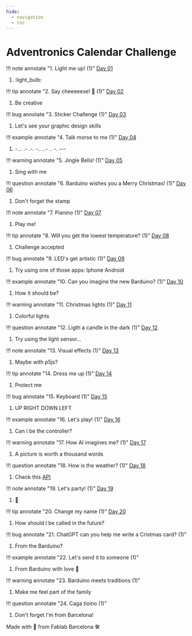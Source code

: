 ```yaml
---
hide:
  - navigation
  - toc
---
```


# Adventronics Calendar Challenge

!!! note annotate "1. Light me up! (1)"
    [Day 01](solutions/01/01.md)
1.  :light_bulb:

!!! tip annotate "2. Say cheeeeese! :cheese: (1)"
    [Day 02](solutions/02/02.md)
1. Be creative

!!! bug annotate "3. Sticker Challenge (1)"
    [Day 03](solutions/03/03.md)
1. Let's see your graphic design skills

!!! example annotate "4. Talk morse to me (1)"
    [Day 04](solutions/04/04.md)
1. -... .- .-. -.. ..- .. -. ---

!!! warning annotate "5. Jingle Bells! (1)"
    [Day 05](solutions/05/05.md)
1. Sing with me

!!! question annotate "6. Barduino wishes you a Merry Christmas! (1)"
    [Day 06](solutions/06/06.md)
1. Don't forget the stamp

!!! note annotate "7. Pianino (1)"
    [Day 07](solutions/07/07.md)
1. Play me!

!!! tip annotate "8. Will you get the lowest temperature? (1)"
    [Day 08](solutions/08/08.md)
1. Challenge accepted

!!! bug annotate "9. LED's get artistic (1)"
    [Day 09](solutions/09/09.md)
1. Try using one of those apps: Iphone Android

!!! example annotate "10. Can you imagine the new Barduino? (1)"
    [Day 10](solutions/10/10.md)
1. How it should be?

!!! warning annotate "11. Christmas lights (1)"
    [Day 11](solutions/11/11.md)
1. Colorful lights

!!! question annotate "12. Ligth a candle in the dark (1)"
    [Day 12](solutions/12/12.md)
1. Try using the light sensor...

!!! note annotate "13. Visual effects (1)"
    [Day 13](solutions/13/13.md)
1. Maybe with p5js?

!!! tip annotate "14. Dress me up (1)"
    [Day 14](solutions/14/14.md)
1. Protect me

!!! bug annotate "15. Keyboard (1)"
    [Day 15](solutions/15/15.md)
1. UP RIGHT DOWN LEFT

!!! example annotate "16. Let's play! (1)"
    [Day 16](solutions/16/16.md)
1. Can I be the controller?

!!! warning annotate "17. How AI imagines me? (1)"
    [Day 17](solutions/17/17.md)
1. A picture is worth a thousand words

!!! question annotate "18. How is the weather? (1)"
    [Day 18](solutions/18/18.md)
1. Check this [API](https://openweathermap.org/api)

!!! note annotate "19. Let's party! (1)"
    [Day 19](solutions/19/19.md)
1. :ping_pong:

!!! tip annotate "20. Change my name (1)"
    [Day 20](solutions/20/20.md)
1. How should I be called in the future?

!!! bug annotate "21. ChatGPT can you help me write a Cristmas card? (1)"
1. From the Barduino?

!!! example annotate "22. Let's send it to someone (1)"
1. From Barduino with love :love_letter:

!!! warning annotate "23. Barduino meets traditions (1)"
1. Make me feel part of the family

!!! question annotate "24. Caga tioino (1)"
1. Don't forget I'm from Barcelona!
 

Made with :purple_heart: from Fablab Barcelona :hammer_and_wrench:
